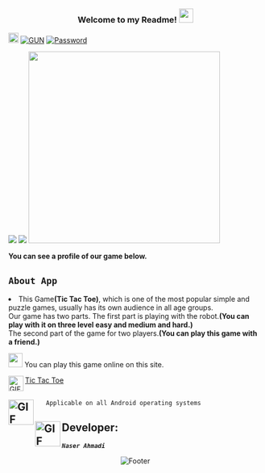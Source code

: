  <h3 align="center">
  
  Welcome to my Readme!
  <img src="https://media.giphy.com/media/hvRJCLFzcasrR4ia7z/giphy.gif" width="28">
</h3>

[<img alt="github" src="https://img.shields.io/badge/github-NARI1108/TIC TAC TOE-8da0cb?logo=github" height="20">](https://github.com/NARI1108/TIC-TAC-TOE)
[![GUN](https://img.shields.io/badge/license-GUN-blue.svg)](https://github.com/NARI1108/TIC-TAC-TOE/blob/TicTacToeAtFristDay/LICENSE)
[![Password](https://img.shields.io/badge/Vidoe-Password-blue.svg)](https://github.com/NARI1108/TIC-TAC-TOE/files/11415353/TicTacToe.zip)

<img src="https://user-images.githubusercontent.com/125409221/236158217-733c00d8-47f3-449b-a5ab-2e846c664693.mp4">

<img src="https://user-images.githubusercontent.com/125409221/236160691-fe52a9f3-2f3f-4123-8e1c-a98e0432d097.mp4">
<img src="https://encrypted-tbn0.gstatic.com/images?q=tbn:ANd9GcS9tmaNTwDR2EHWDXM-dPEgscQvu8LKQ_K_8TjhImP-WJ05d6aZDhalNZpcnaMpDNjlEQ&usqp=CAU" width="380">


<p><strong>You can see a profile of our game below.</strong></p>

## <code><strong>About App</strong></code> ##

<p><li>This Game<strong>(Tic Tac Toe)</strong>, which is one of the most popular simple and puzzle games, usually has its own audience in all age groups.<br>
Our game has two parts. The first part is playing with the robot.<strong>(You can play with it on three level easy and medium and hard.)</strong><br>
The second part of the game for two players.<strong>(You can play this game with a friend.)</strong><br></li></p>


<p><img src="https://sitek.ir/wp-content/uploads/2019/10/screencapture-identity-flickr-sign-up-2019-09-23-14_17_41.png" width="28">    You can play this game online on this site.</p>
 <img align="left" alt="GIF" height="30px" src="https://bartvwezel.nl/wp-content/uploads/2020/09/ezgif.com-video-to-gif-8.gif"/>
 
[Tic Tac Toe](https://tic-tac-toe.com/)

## <img align="left" alt="GIF" height="50px" src="https://www.toptimenet.com/images/setting.gif"/>  
  <ul>
        
       Applicable on all Android operating systems
          
  </ul>

 
## <img align="left" alt="GIF" height="50px" src="https://cdn.dribbble.com/users/2131993/screenshots/4948736/thoughtworks-gif_dribbble.gif"/>    Developer:

   <code><em><strong>Naser Ahmadi</strong></em></code>
          
       
<div align="center">
  <img src="https://readme-typing-svg.herokuapp.com?font=Dancing+Script&size=30&color=F38F02&center=true&vCenter=true&width=300&height=50&lines=Thanks+for+your+visit!;Have+a+nice+day!;" alt="Footer"></img>
  </div>
